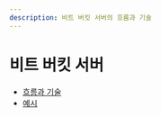 ```yaml
---
description: 비트 버킷 서버의 흐름과 기술
---
```


# 비트 버킷 서버

* [흐름과 기술](bitbucket-server-flow-and-tech.md)
* [예시](bitbucket-server-examples.md)